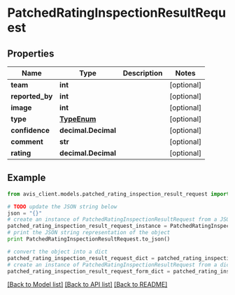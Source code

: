 # PatchedRatingInspectionResultRequest


## Properties

Name | Type | Description | Notes
------------ | ------------- | ------------- | -------------
**team** | **int** |  | [optional]
**reported_by** | **int** |  | [optional]
**image** | **int** |  | [optional]
**type** | [**TypeEnum**](TypeEnum.md) |  | [optional]
**confidence** | **decimal.Decimal** |  | [optional]
**comment** | **str** |  | [optional]
**rating** | **decimal.Decimal** |  | [optional]

## Example

```python
from avis_client.models.patched_rating_inspection_result_request import PatchedRatingInspectionResultRequest

# TODO update the JSON string below
json = "{}"
# create an instance of PatchedRatingInspectionResultRequest from a JSON string
patched_rating_inspection_result_request_instance = PatchedRatingInspectionResultRequest.from_json(json)
# print the JSON string representation of the object
print PatchedRatingInspectionResultRequest.to_json()

# convert the object into a dict
patched_rating_inspection_result_request_dict = patched_rating_inspection_result_request_instance.to_dict()
# create an instance of PatchedRatingInspectionResultRequest from a dict
patched_rating_inspection_result_request_form_dict = patched_rating_inspection_result_request.from_dict(patched_rating_inspection_result_request_dict)
```
[[Back to Model list]](../#documentation-for-models) [[Back to API list]](../#documentation-for-api-endpoints) [[Back to README]](../)
